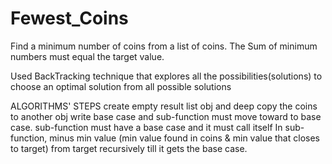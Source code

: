 # Fewest_Coins

Find a minimum number of coins from a list of coins.
The Sum of minimum numbers must equal the target value.

Used BackTracking technique that explores all the possibilities(solutions)
to choose an optimal solution from all possible solutions

ALGORITHMS' STEPS
create empty result list obj and deep copy the coins to another obj
write base case and sub-function must move toward to base case.
sub-function must have a base case and it must call itself
In sub-function, minus min value (min value found in coins &
min value that closes to target) from target recursively
till it gets the base case.
